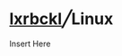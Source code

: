 # [lxrbckl](https://github.com/lxRbckl/lxRbckl/blob/main/README.md)╱Linux
<p align="justify">
Insert Here
</p>